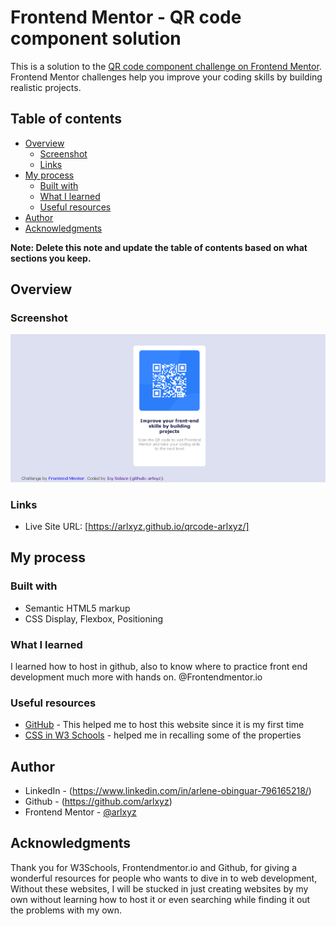# Frontend Mentor - QR code component solution

This is a solution to the [QR code component challenge on Frontend Mentor](https://www.frontendmentor.io/challenges/qr-code-component-iux_sIO_H). Frontend Mentor challenges help you improve your coding skills by building realistic projects. 

## Table of contents

- [Overview](#overview)
  - [Screenshot](#screenshot)
  - [Links](#links)
- [My process](#my-process)
  - [Built with](#built-with)
  - [What I learned](#what-i-learned)
  - [Useful resources](#useful-resources)
- [Author](#author)
- [Acknowledgments](#acknowledgments)

**Note: Delete this note and update the table of contents based on what sections you keep.**

## Overview

### Screenshot

![](./screenshot_output.png)


### Links

- Live Site URL: [https://arlxyz.github.io/qrcode-arlxyz/]

## My process

### Built with

- Semantic HTML5 markup
- CSS Display, Flexbox, Positioning


### What I learned

I learned how to host in github, also to know where to practice front end development much more with hands on. @Frontendmentor.io

### Useful resources

- [GitHub](https://pages.github.com) - This helped me to host this website since it is my first time
- [CSS in W3 Schools](https://www.w3schools.com/css/default.asp) - helped me in recalling some of the properties


## Author

- LinkedIn - (https://www.linkedin.com/in/arlene-obinguar-796165218/)
- Github - (https://github.com/arlxyz)
- Frontend Mentor - [@arlxyz](https://www.frontendmentor.io/profile/arlxyz)


## Acknowledgments

Thank you for W3Schools, Frontendmentor.io and Github, for giving a wonderful resources for people who wants to dive in to web development, Without these websites, I will be stucked in just creating websites by my own without learning how to host it or even searching while finding it out the problems with my own.

